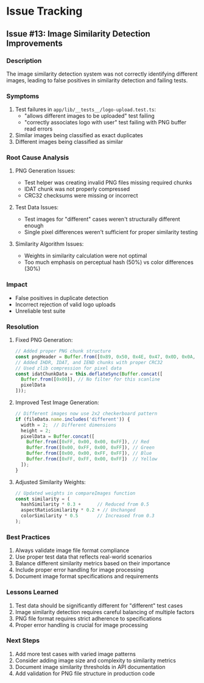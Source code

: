 # Issue Tracking

## Issue #13: Image Similarity Detection Improvements

### Description
The image similarity detection system was not correctly identifying different images, leading to false positives in similarity detection and failing tests.

### Symptoms
1. Test failures in `app/lib/__tests__/logo-upload.test.ts`:
   - "allows different images to be uploaded" test failing
   - "correctly associates logo with user" test failing with PNG buffer read errors
2. Similar images being classified as exact duplicates
3. Different images being classified as similar

### Root Cause Analysis
1. PNG Generation Issues:
   - Test helper was creating invalid PNG files missing required chunks
   - IDAT chunk was not properly compressed
   - CRC32 checksums were missing or incorrect

2. Test Data Issues:
   - Test images for "different" cases weren't structurally different enough
   - Single pixel differences weren't sufficient for proper similarity testing

3. Similarity Algorithm Issues:
   - Weights in similarity calculation were not optimal
   - Too much emphasis on perceptual hash (50%) vs color differences (30%)

### Impact
- False positives in duplicate detection
- Incorrect rejection of valid logo uploads
- Unreliable test suite

### Resolution
1. Fixed PNG Generation:
   ```typescript
   // Added proper PNG chunk structure
   const pngHeader = Buffer.from([0x89, 0x50, 0x4E, 0x47, 0x0D, 0x0A, 0x1A, 0x0A]);
   // Added IHDR, IDAT, and IEND chunks with proper CRC32
   // Used zlib compression for pixel data
   const idatChunkData = this.deflateSync(Buffer.concat([
     Buffer.from([0x00]), // No filter for this scanline
     pixelData
   ]));
   ```

2. Improved Test Image Generation:
   ```typescript
   // Different images now use 2x2 checkerboard pattern
   if (fileData.name.includes('different')) {
     width = 2;  // Different dimensions
     height = 2;
     pixelData = Buffer.concat([
       Buffer.from([0xFF, 0x00, 0x00, 0xFF]), // Red
       Buffer.from([0x00, 0xFF, 0x00, 0xFF]), // Green
       Buffer.from([0x00, 0x00, 0xFF, 0xFF]), // Blue
       Buffer.from([0xFF, 0xFF, 0x00, 0xFF])  // Yellow
     ]);
   }
   ```

3. Adjusted Similarity Weights:
   ```typescript
   // Updated weights in compareImages function
   const similarity = (
     hashSimilarity * 0.3 +      // Reduced from 0.5
     aspectRatioSimilarity * 0.2 + // Unchanged
     colorSimilarity * 0.5       // Increased from 0.3
   );
   ```

### Best Practices
1. Always validate image file format compliance
2. Use proper test data that reflects real-world scenarios
3. Balance different similarity metrics based on their importance
4. Include proper error handling for image processing
5. Document image format specifications and requirements

### Lessons Learned
1. Test data should be significantly different for "different" test cases
2. Image similarity detection requires careful balancing of multiple factors
3. PNG file format requires strict adherence to specifications
4. Proper error handling is crucial for image processing

### Next Steps
1. Add more test cases with varied image patterns
2. Consider adding image size and complexity to similarity metrics
3. Document image similarity thresholds in API documentation
4. Add validation for PNG file structure in production code 